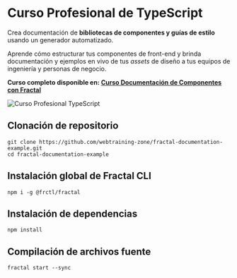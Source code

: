 # Curso Profesional de TypeScript

Crea documentación de **bibliotecas de componentes y guías de estilo** usando un generador automatizado. 

Aprende cómo estructurar tus componentes de front-end y brinda documentación y ejemplos en vivo de tus *assets* de diseño 
a tus equipos de ingeniería y personas de negocio.


**Curso completo disponible en: [Curso Documentación de Componentes con Fractal](https://webtraining.zone/eventos/documentacion-de-componentes-con-fractal)**


![Curso Profesional TypeScript](https://webtraining.zone/img/carousel-courses/documentacion-componentes-fractal.jpg)

## Clonación de repositorio

```
git clone https://github.com/webtraining-zone/fractal-documentation-example.git
cd fractal-documentation-example
```

## Instalación global de Fractal CLI

```
npm i -g @frctl/fractal
```

## Instalación de dependencias
```
npm install
```

## Compilación de archivos fuente
```
fractal start --sync
```
